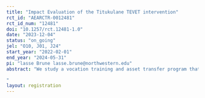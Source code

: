 ```yaml
---
title: "Impact Evaluation of the Titukulane TEVET intervention"
rct_id: "AEARCTR-0012481"
rct_id_num: "12481"
doi: "10.1257/rct.12481-1.0"
date: "2023-12-04"
status: "on_going"
jel: "O10, J01, J24"
start_year: "2022-02-01"
end_year: "2024-05-31"
pi: "lasse Brune lasse.brune@northwestern.edu"
abstract: "We study a vocation training and asset transfer program that is part of the USAID Titukulane Reslience Food Security Activity in Malawi. in Malawi. The purpose of the study is to evaluate the impacts of participation by eligible youths in Titukulane's TEVET (Technical, Entrepreneurial and Vocational Education and Training) intervention that combines informal vocational training delivered by a local artisan with cash asset transfers. Participation offers were randomized individually after assessment of eligibility by the partner and assignment to potential trainers. We used an oversubscription design: for trainers assigned to more than five eligible and interested potential participants, five individuals were randomly selected to be invited to the program, and the remainder make up the control group.
"
layout: registration
---
```


